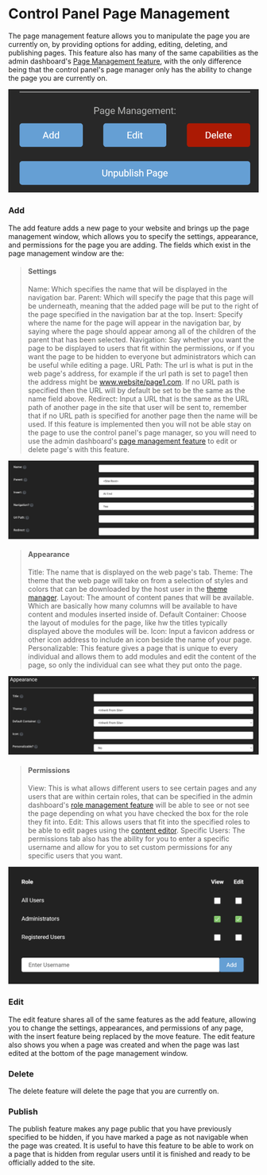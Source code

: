 # Control Panel Page Management

The page management feature allows you to manipulate the page you are currently on, by providing options for adding, editing, deleting, and publishing pages.
This feature also has many of the same capabilities as the admin dashboard's [Page Management feature](../admin-dashboard/page-management.md), with the only difference being that the control panel's page manager only has the ability to change the page you are currently on. 

![page-management](./assets/page-management.png)

### Add

The add feature adds a new page to your website and brings up the page management window, which allows you to specify the settings, appearance, and permissions for the page you are adding. 
The fields which exist in the page management window are the:

>#### Settings
>Name: Which specifies the name that will be displayed in the navigation bar.
>Parent: Which will specify the page that this page will be underneath, meaning that the added page will be put to the right of the page specified in the navigation bar at the top.
>Insert: Specify where the name for the page will appear in the navigation bar, by saying where the page should appear among all of the children of the parent that has been selected.
>Navigation: Say whether you want the page to be displayed to users that fit within the permissions, or if you want the page to be hidden to everyone but administrators which can be useful while editing a page.
>URL Path: The url is what is put in the web page's address, for example if the url path is set to page1 then the address might be www.website/page1.com. If no URL path is specified then the URL will by default be set to be the same as the name field above.
>Redirect: Input a URL that is the same as the URL path of another page in the site that user will be sent to, remember that if no URL path is specified for another page then the name will be used. If this feature is implemented then you will not be able stay on the page to use the control panel's page manager, so you will need to use the admin dashboard's [page management feature](../admin-dashboard/page-management.md) to edit or delete page's with this feature.

![add-page](./assets/add-page.png)

>#### Appearance
>Title: The name that is displayed on the web page's tab.
>Theme: The theme that the web page will take on from a selection of styles and colors that can be downloaded by the host user in the [theme manager](../host-administration/theme-management.md).
>Layout: The amount of content panes that will be available. Which are basically how many columns will be available to have content and modules inserted inside of.
>Default Container: Choose the layout of modules for the page, like hw the titles typically displayed above the modules will be.
>Icon: Input a favicon address or other icon address to include an icon beside the name of your page.
>Personalizable: This feature gives a page that is unique to every individual and allows them to add modules and edit the content of the page, so only the individual can see what they put onto the page.

![page-appearance](./assets/page-appearance.png)

>#### Permissions
>View: This is what allows different users to see certain pages and any users that are within certain roles, that can be specified in the admin dashboard's [role management feature](../admin-dashboard/role-management.md) will be able to see or not see the page depending on what you have checked the box for the role they fit into.
>Edit: This allows users that fit into the specified roles to be able to edit pages using the [content editor](../SiteAdministration/content-editor.md).
>Specific Users: The permissions tab also has the ability for you to enter a specific username and allow for you to set custom permissions for any specific users that you want.

![permissions](./assets/permissions.png)

### Edit

The edit feature shares all of the same features as the add feature, allowing you to change the settings, appearances, and permissions of any page, with the insert feature being replaced by the move feature. The edit feature also shows you when a page was created and when the page was last edited at the bottom of the page management window.

### Delete

The delete feature will delete the page that you are currently on.

### Publish

The publish feature makes any page public that you have previously specified to be hidden, if you have marked a page as not navigable when the page was created. It is useful to have this feature to be able to work on a page that is hidden from regular users until it is finished and ready to be officially added to the site.
